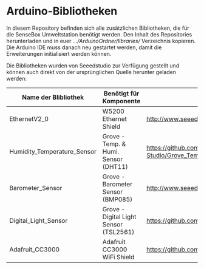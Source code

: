 Arduino-Bibliotheken
=======

In diesem Repository befinden sich alle zusätzlichen Bibliotheken, die für die SenseBox Umweltstation benötigt werden.
Den Inhalt des Repositories herunterladen und in euer _.../ArduinoOrdner/libraries/_ 
  Verzeichnis kopieren. Die Arduino IDE muss danach neu gestartet werden, damit die Erweiterungen initialisiert werden können.


Die Bibliotheken wurden von Seeedstudio zur Verfügung gestellt und können auch direkt von der ursprünglichen Quelle herunter geladen werden:


Name der Blibliothek  | Benötigt für Komponente | Direkter Link zur Bibliothek
------------- | ------------- | -------------
EthernetV2_0 | W5200 Ethernet Shield | http://www.seeedstudio.com/wiki/File:W5200_Ethernet_Shield_Library.zip
Humidity_Temperature_Sensor  | Grove - Temp. & Humi. Sensor (DHT11) | https://github.com/Seeed-Studio/Grove_Temperature_And_Humidity_Sensor
Barometer_Sensor | Grove - Barometer Sensor (BMP085) | http://www.seeedstudio.com/wiki/File:Barometer_Sensor.zip
Digital_Light_Sensor | Grove - Digital Light Sensor (TSL2561) | https://github.com/Seeed-Studio/Grove_Digital_Light_Sensor
Adafruit_CC3000 | Adafruit CC3000 WiFi Shield | https://github.com/adafruit/Adafruit_CC3000_Library